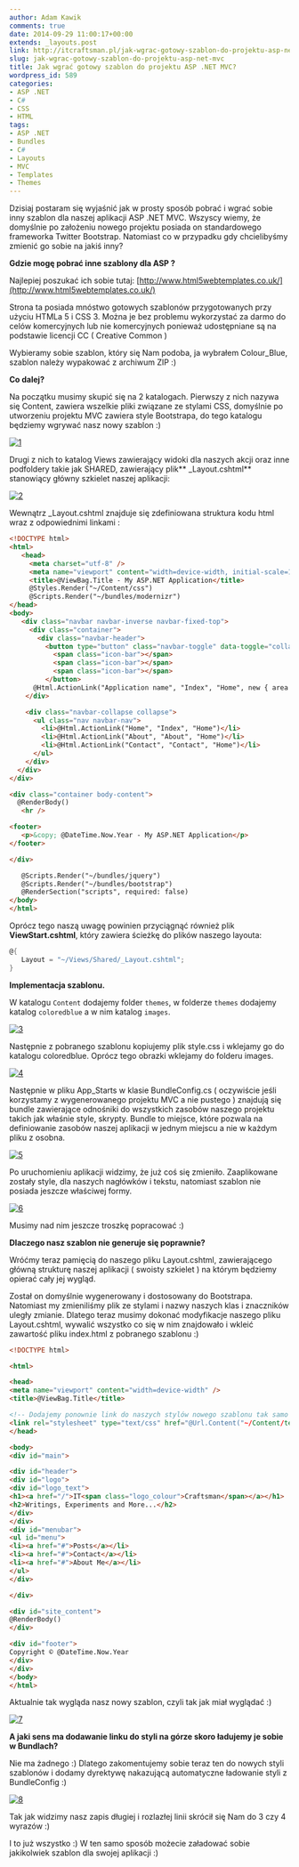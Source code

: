 ```yaml
---
author: Adam Kawik
comments: true
date: 2014-09-29 11:00:17+00:00
extends: _layouts.post
link: http://itcraftsman.pl/jak-wgrac-gotowy-szablon-do-projektu-asp-net-mvc/
slug: jak-wgrac-gotowy-szablon-do-projektu-asp-net-mvc
title: Jak wgrać gotowy szablon do projektu ASP .NET MVC?
wordpress_id: 589
categories:
- ASP .NET
- C#
- CSS
- HTML
tags:
- ASP .NET
- Bundles
- C#
- Layouts
- MVC
- Templates
- Themes
---
```


Dzisiaj postaram się wyjaśnić jak w prosty sposób pobrać i wgrać sobie inny szablon dla naszej aplikacji ASP .NET MVC. Wszyscy wiemy, że domyślnie po założeniu nowego projektu posiada on standardowego frameworka Twitter Bootstrap. Natomiast co w przypadku gdy chcielibyśmy zmienić go sobie na jakiś inny?

<!-- more -->

**Gdzie mogę pobrać inne szablony dla ASP ?**

Najlepiej poszukać ich sobie tutaj: [http://www.html5webtemplates.co.uk/](http://www.html5webtemplates.co.uk/)

Strona ta posiada mnóstwo gotowych szablonów przygotowanych przy użyciu HTMLa 5 i CSS 3. Można je bez problemu wykorzystać za darmo do celów komercyjnych lub nie komercyjnych ponieważ udostępniane są na podstawie licencji CC ( Creative Common )

Wybieramy sobie szablon, który się Nam podoba, ja wybrałem Colour_Blue, szablon należy wypakować z archiwum ZIP :)

**Co dalej?**

Na początku musimy skupić się na 2 katalogach. Pierwszy z nich nazywa się Content, zawiera wszelkie pliki związane ze stylami CSS, domyślnie po utworzeniu projektu MVC zawiera style Bootstrapa, do tego katalogu będziemy wgrywać nasz nowy szablon :)

[![1](/assets/img/posts/2014/16.png)](/assets/img/posts/2014/16.png)

Drugi z nich to katalog Views zawierający widoki dla naszych akcji oraz inne podfoldery takie jak SHARED, zawierający plik** _Layout.cshtml** stanowiący główny szkielet naszej aplikacji:

[![2](/assets/img/posts/2014/23.png)](/assets/img/posts/2014/23.png)

Wewnątrz _Layout.cshtml znajduje się zdefiniowana struktura kodu html wraz z odpowiednimi linkami :

```html
<!DOCTYPE html>
<html>
   <head>
     <meta charset="utf-8" />
     <meta name="viewport" content="width=device-width, initial-scale=1.0">
     <title>@ViewBag.Title - My ASP.NET Application</title>
     @Styles.Render("~/Content/css")
     @Scripts.Render("~/bundles/modernizr")
</head>
<body>
   <div class="navbar navbar-inverse navbar-fixed-top">
     <div class="container">
       <div class="navbar-header">
         <button type="button" class="navbar-toggle" data-toggle="collapse" data-target=".navbar-collapse">
           <span class="icon-bar"></span>
           <span class="icon-bar"></span>
           <span class="icon-bar"></span>
         </button>
      @Html.ActionLink("Application name", "Index", "Home", new { area = "" }, new { @class = "navbar-brand" })
    </div>

    <div class="navbar-collapse collapse">
      <ul class="nav navbar-nav">
        <li>@Html.ActionLink("Home", "Index", "Home")</li>
        <li>@Html.ActionLink("About", "About", "Home")</li>
        <li>@Html.ActionLink("Contact", "Contact", "Home")</li>
      </ul>
    </div>
  </div>
</div>

<div class="container body-content">
  @RenderBody()
   <hr />

<footer>
   <p>&copy; @DateTime.Now.Year - My ASP.NET Application</p>
</footer>

</div>

   @Scripts.Render("~/bundles/jquery")
   @Scripts.Render("~/bundles/bootstrap")
   @RenderSection("scripts", required: false)
</body>
</html>
```

Oprócz tego naszą uwagę powinien przyciągnąć również plik **ViewStart.cshtml**, który zawiera ścieżkę do plików naszego layouta:

```cs
@{
   Layout = "~/Views/Shared/_Layout.cshtml";
}
```

**Implementacja szablonu.**

W katalogu `Content` dodajemy folder `themes`, w folderze `themes` dodajemy katalog `coloredblue` a w nim katalog `images`.

[![3](/assets/img/posts/2014/33.png)](/assets/img/posts/2014/33.png)

Następnie z pobranego szablonu kopiujemy plik style.css i wklejamy go do katalogu coloredblue. Oprócz tego obrazki wklejamy do folderu images.

[![4](/assets/img/posts/2014/43.png)](/assets/img/posts/2014/43.png)

Następnie w pliku App_Starts w klasie BundleConfig.cs ( oczywiście jeśli korzystamy z wygenerowanego projektu MVC a nie pustego ) znajdują się bundle zawierające odnośniki do wszystkich zasobów naszego projektu takich jak właśnie style, skrypty. Bundle to miejsce, które pozwala na definiowanie zasobów naszej aplikacji w jednym miejscu a nie w każdym pliku z osobna.

[![5](/assets/img/posts/2014/53.png)](/assets/img/posts/2014/53.png)

Po uruchomieniu aplikacji widzimy, że już coś się zmieniło. Zaaplikowane zostały style, dla naszych nagłówków i tekstu, natomiast szablon nie posiada jeszcze właściwej formy.

[![6](/assets/img/posts/2014/63.png)](/assets/img/posts/2014/63.png)

Musimy nad nim jeszcze troszkę popracować :)

**Dlaczego nasz szablon nie generuje się poprawnie?**

Wróćmy teraz pamięcią do naszego pliku Layout.cshtml, zawierającego główną strukturę naszej aplikacji ( swoisty szkielet ) na którym będziemy opierać cały jej wygląd.

Został on domyślnie wygenerowany i dostosowany do Bootstrapa. Natomiast my zmieniliśmy plik ze stylami i nazwy naszych klas i znaczników uległy zmianie. Dlatego teraz musimy dokonać modyfikacje naszego pliku Layout.cshtml, wywalić wszystko co się w nim znajdowało i wkleić zawartość pliku index.html z pobranego szablonu :)

```html
<!DOCTYPE html>

<html>

<head>
<meta name="viewport" content="width=device-width" />
<title>@ViewBag.Title</title>

<!-- Dodajemy ponownie link do naszych stylów nowego szablonu tak samo jak w bundlach -->
<link rel="stylesheet" type="text/css" href="@Url.Content("~/Content/template/coloredblue/style.css")" />
</head>

<body>
<div id="main">

<div id="header">
<div id="logo">
<div id="logo_text">
<h1><a href="/">IT<span class="logo_colour">Craftsman</span></a></h1>
<h2>Writings, Experiments and More...</h2>
</div>
</div>
<div id="menubar">
<ul id="menu">
<li><a href="#">Posts</a></li>
<li><a href="#">Contact</a></li>
<li><a href="#">About Me</a></li>
</ul>
</div>

</div>

<div id="site_content">
@RenderBody()
</div>

<div id="footer">
Copyright © @DateTime.Now.Year
</div>
</div>
</body>
</html>
```

Aktualnie tak wygląda nasz nowy szablon, czyli tak jak miał wyglądać :)

[![7](/assets/img/posts/2014/72.png)](/assets/img/posts/2014/72.png)

**A jaki sens ma dodawanie linku do styli na górze skoro ładujemy je sobie w Bundlach?**

Nie ma żadnego :) Dlatego zakomentujemy sobie teraz ten <link> do nowych styli szablonów i dodamy dyrektywę nakazującą automatyczne ładowanie styli z BundleConfig :)

[![8](/assets/img/posts/2014/81.png)](/assets/img/posts/2014/81.png)

Tak jak widzimy nasz zapis długiej i rozlazłej linii skrócił się Nam do 3 czy 4 wyrazów :)

I to już wszystko :) W ten samo sposób możecie załadować sobie jakikolwiek szablon dla swojej aplikacji :)
